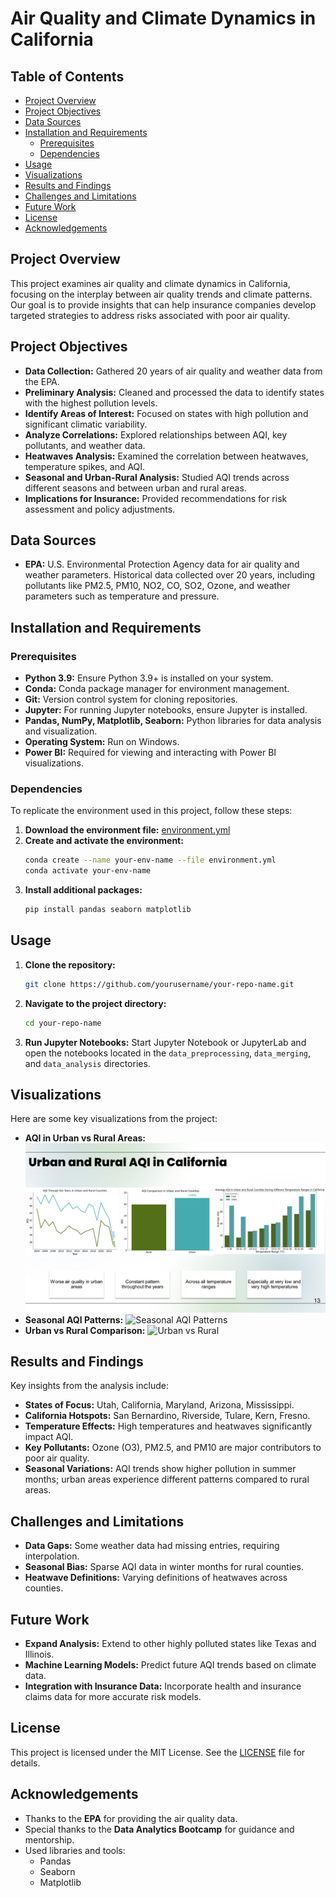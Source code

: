 # Air Quality and Climate Dynamics in California

## Table of Contents
- [Project Overview](#project-overview)
- [Project Objectives](#project-objectives)
- [Data Sources](#data-sources)
- [Installation and Requirements](#installation-and-requirements)
  - [Prerequisites](#prerequisites)
  - [Dependencies](#dependencies)
- [Usage](#usage)
- [Visualizations](#visualizations)
- [Results and Findings](#results-and-findings)
- [Challenges and Limitations](#challenges-and-limitations)
- [Future Work](#future-work)
- [License](#license)
- [Acknowledgements](#acknowledgements)

## Project Overview
This project examines air quality and climate dynamics in California, focusing on the interplay between air quality trends and climate patterns. Our goal is to provide insights that can help insurance companies develop targeted strategies to address risks associated with poor air quality.

## Project Objectives
- **Data Collection:** Gathered 20 years of air quality and weather data from the EPA.
- **Preliminary Analysis:** Cleaned and processed the data to identify states with the highest pollution levels.
- **Identify Areas of Interest:** Focused on states with high pollution and significant climatic variability.
- **Analyze Correlations:** Explored relationships between AQI, key pollutants, and weather data.
- **Heatwaves Analysis:** Examined the correlation between heatwaves, temperature spikes, and AQI.
- **Seasonal and Urban-Rural Analysis:** Studied AQI trends across different seasons and between urban and rural areas.
- **Implications for Insurance:** Provided recommendations for risk assessment and policy adjustments.

## Data Sources
- **EPA:** U.S. Environmental Protection Agency data for air quality and weather parameters. Historical data collected over 20 years, including pollutants like PM2.5, PM10, NO2, CO, SO2, Ozone, and weather parameters such as temperature and pressure.

## Installation and Requirements

### Prerequisites
- **Python 3.9:** Ensure Python 3.9+ is installed on your system.
- **Conda:** Conda package manager for environment management.
- **Git:** Version control system for cloning repositories.
- **Jupyter:** For running Jupyter notebooks, ensure Jupyter is installed.
- **Pandas, NumPy, Matplotlib, Seaborn:** Python libraries for data analysis and visualization.
- **Operating System:** Run on Windows.
- **Power BI:** Required for viewing and interacting with Power BI visualizations.

### Dependencies
To replicate the environment used in this project, follow these steps:

1. **Download the environment file:** [environment.yml](environment.yml)
2. **Create and activate the environment:**
    ```sh
    conda create --name your-env-name --file environment.yml
    conda activate your-env-name
    ```
3. **Install additional packages:**
    ```sh
    pip install pandas seaborn matplotlib
    ```

## Usage
1. **Clone the repository:**
    ```sh
    git clone https://github.com/yourusername/your-repo-name.git
    ```
2. **Navigate to the project directory:**
    ```sh
    cd your-repo-name
    ```
3. **Run Jupyter Notebooks:** Start Jupyter Notebook or JupyterLab and open the notebooks located in the `data_preprocessing`, `data_merging`, and `data_analysis` directories.

## Visualizations
Here are some key visualizations from the project:

- **AQI in Urban vs Rural Areas:** ![AQI in Urban vs Rural Areas](https://github.com/alagogianni/Air-Quality-and-Weather-Analysis/blob/main/Visualizations/AQI%20%26%20Urban%20and%20Rural%20Areas.png)
- **Seasonal AQI Patterns:** ![Seasonal AQI Patterns](path-to-image-file.png)
- **Urban vs Rural Comparison:** ![Urban vs Rural](path-to-image-file.png)

## Results and Findings
Key insights from the analysis include:
- **States of Focus:** Utah, California, Maryland, Arizona, Mississippi.
- **California Hotspots:** San Bernardino, Riverside, Tulare, Kern, Fresno.
- **Temperature Effects:** High temperatures and heatwaves significantly impact AQI.
- **Key Pollutants:** Ozone (O3), PM2.5, and PM10 are major contributors to poor air quality.
- **Seasonal Variations:** AQI trends show higher pollution in summer months; urban areas experience different patterns compared to rural areas.

## Challenges and Limitations
- **Data Gaps:** Some weather data had missing entries, requiring interpolation.
- **Seasonal Bias:** Sparse AQI data in winter months for rural counties.
- **Heatwave Definitions:** Varying definitions of heatwaves across counties.

## Future Work
- **Expand Analysis:** Extend to other highly polluted states like Texas and Illinois.
- **Machine Learning Models:** Predict future AQI trends based on climate data.
- **Integration with Insurance Data:** Incorporate health and insurance claims data for more accurate risk models.

## License
This project is licensed under the MIT License. See the [LICENSE](LICENSE) file for details.

## Acknowledgements
- Thanks to the **EPA** for providing the air quality data.
- Special thanks to the **Data Analytics Bootcamp** for guidance and mentorship.
- Used libraries and tools:
  - Pandas
  - Seaborn
  - Matplotlib
